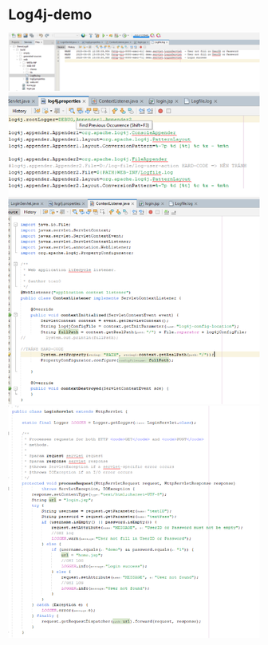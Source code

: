 # Log4j-demo
![alt](log4jfile.png)
![alt](log4j-set-up.png)
![alt](WebListener-set-up.png)
![alt](Implement-log4j.png)
